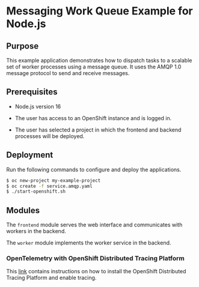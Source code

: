 # Messaging Work Queue Example for Node.js

## Purpose

This example application demonstrates how to dispatch tasks to a scalable
set of worker processes using a message queue. It uses the AMQP 1.0
message protocol to send and receive messages.

## Prerequisites

* Node.js version 16

* The user has access to an OpenShift instance and is logged in.

* The user has selected a project in which the frontend and backend
  processes will be deployed.

## Deployment

Run the following commands to configure and deploy the applications.

```bash
$ oc new-project my-example-project
$ oc create -f service.amqp.yaml
$ ./start-openshift.sh
```
## Modules

The `frontend` module serves the web interface and communicates with
workers in the backend.

The `worker` module implements the worker service in the backend.

### OpenTelemetry with OpenShift Distributed Tracing Platform

This [link](./OTEL.md) contains instructions on how to install the 
OpenShift Distributed Tracing Platform and enable tracing. 